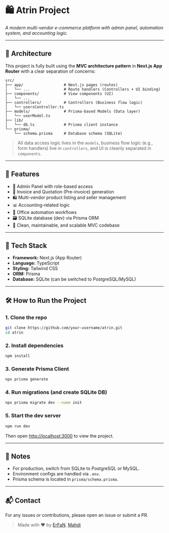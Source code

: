 # 🛍️ Atrin Project

*A modern multi-vendor e-commerce platform with admin panel, automation system, and accounting logic.*

---

## 📁 Architecture

This project is fully built using the **MVC architecture pattern** in **Next.js App Router** with a clear separation of concerns:

```
src/
├── app/                  # Next.js pages (routes)
│   └── ...               # Route handlers (Controllers + UI binding)
├── components/           # View components (UI)
│   └── ...
├── controllers/          # Controllers (Business flow logic)
│   └── usersController.ts
├── models/               # Prisma-based Models (Data layer)
│   └── userModel.ts
├── lib/
│   └── db.ts             # Prisma client instance
└── prisma/
    └── schema.prisma     # Database schema (SQLite)
```

> All data access logic lives in the `models`,
> business flow logic (e.g., form handlers) live in `controllers`,
> and UI is cleanly separated in `components`.

---

## 🧠 Features

* 🔐 Admin Panel with role-based access
* 🧾 Invoice and Quotation (Pre-invoice) generation
* 🛍️ Multi-vendor product listing and seller management
* 📊 Accounting-related logic
* 📨 Office automation workflows
* 🗃️ SQLite database (dev) via Prisma ORM
* 🧩 Clean, maintainable, and scalable MVC codebase

---

## 🚀 Tech Stack

* **Framework:** Next.js (App Router)
* **Language:** TypeScript
* **Styling:** Tailwind CSS
* **ORM:** Prisma
* **Database:** SQLite (can be switched to PostgreSQL/MySQL)

---

## 🛠️ How to Run the Project

### 1. Clone the repo

```bash
git clone https://github.com/your-username/atrin.git
cd atrin
```

### 2. Install dependencies

```bash
npm install
```

### 3. Generate Prisma Client

```bash
npx prisma generate
```

### 4. Run migrations (and create SQLite DB)

```bash
npx prisma migrate dev --name init
```

### 5. Start the dev server

```bash
npm run dev
```

Then open [http://localhost:3000](http://localhost:3000) to view the project.

---

## 📌 Notes

* For production, switch from SQLite to PostgreSQL or MySQL.
* Environment configs are handled via `.env`.
* Prisma schema is located in `prisma/schema.prisma`.

---

## 📬 Contact

For any issues or contributions, please open an issue or submit a PR.

> Made with ❤️ by [ErFaN](https://github.com/itsErfawn), [Mahdi](https://github.com/Mahdi-Devm)
